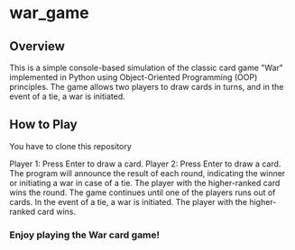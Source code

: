 # war_game

## Overview

This is a simple console-based simulation of the classic card game "War" implemented in Python using Object-Oriented Programming (OOP) principles. The game allows two players to draw cards in turns, and in the event of a tie, a war is initiated.

## How to Play

You have to clone this repository

Player 1: Press Enter to draw a card.
Player 2: Press Enter to draw a card.
The program will announce the result of each round, indicating the winner or initiating a war in case of a tie.
The player with the higher-ranked card wins the round. The game continues until one of the players runs out of cards.
In the event of a tie, a war is initiated. The player with the higher-ranked card wins.


### Enjoy playing the War card game!
